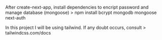 After create-next-app, install dependencies to encript password and manage database (mongoose)
    > npm install bcrypt mongodb mongoose next-auth 

In this project I will be using tailwind. If any doubt occurs, consult
    > tailwindcss.com/docs